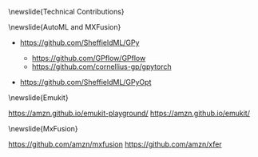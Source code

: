 \newslide{Technical Contributions}


\newslide{AutoML and MXFusion}

* <https://github.com/SheffieldML/GPy>
    * <https://github.com/GPflow/GPflow>
    * <https://github.com/cornellius-gp/gpytorch>

* <https://github.com/SheffieldML/GPyOpt>

\newslide{Emukit}

<https://amzn.github.io/emukit-playground/>
<https://amzn.github.io/emukit/>

\newslide{MxFusion}

<https://github.com/amzn/mxfusion>
<https://github.com/amzn/xfer>
